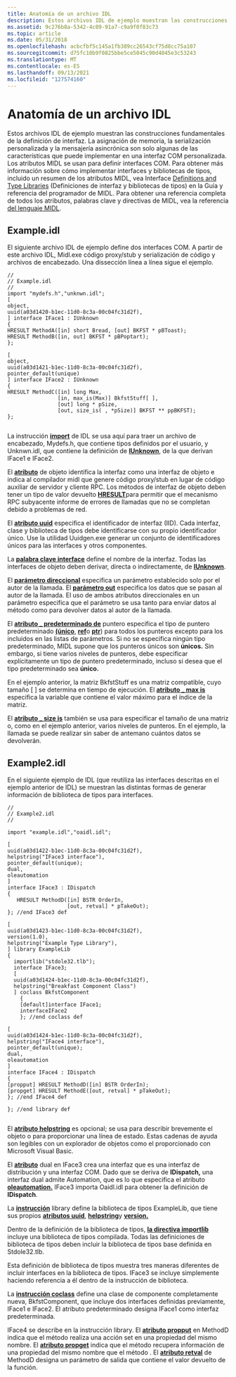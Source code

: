 ```yaml
---
title: Anatomía de un archivo IDL
description: Estos archivos IDL de ejemplo muestran las construcciones fundamentales de la definición de interfaz.
ms.assetid: 9c276b8a-5342-4c09-91a7-c9a9f0f83c73
ms.topic: article
ms.date: 05/31/2018
ms.openlocfilehash: acbcfbf5c145a1fb389cc26543cf75d8cc75a107
ms.sourcegitcommit: d75fc10b9f0825bbe5ce5045c90d4045e3c53243
ms.translationtype: MT
ms.contentlocale: es-ES
ms.lasthandoff: 09/13/2021
ms.locfileid: "127574160"
---
```

# <a name="anatomy-of-an-idl-file"></a>Anatomía de un archivo IDL

Estos archivos IDL de ejemplo muestran las construcciones fundamentales de la definición de interfaz. La asignación de memoria, la serialización personalizada y la mensajería asincrónica son solo algunas de las características que puede implementar en una interfaz COM personalizada. Los atributos MIDL se usan para definir interfaces COM. Para obtener más información sobre cómo implementar interfaces y bibliotecas de tipos, incluido un resumen de los atributos MIDL, vea Interface [Definitions and Type Libraries](/windows/desktop/Midl/interface-definitions-and-type-libraries) (Definiciones de interfaz y bibliotecas de tipos) en la Guía y referencia del programador de MIDL. Para obtener una referencia completa de todos los atributos, palabras clave y directivas de MIDL, vea la referencia [del lenguaje MIDL](/windows/desktop/Midl/midl-language-reference).

## <a name="exampleidl"></a>Example.idl

El siguiente archivo IDL de ejemplo define dos interfaces COM. A partir de este archivo IDL, Midl.exe código proxy/stub y serialización de código y archivos de encabezado. Una dissección línea a línea sigue el ejemplo.

``` syntax
//
// Example.idl 
//
import "mydefs.h","unknwn.idl"; 
[
object,
uuid(a03d1420-b1ec-11d0-8c3a-00c04fc31d2f),
] interface IFace1 : IUnknown
{
HRESULT MethodA([in] short Bread, [out] BKFST * pBToast);
HRESULT MethodB([in, out] BKFST * pBPoptart);
};
 
[
object,
uuid(a03d1421-b1ec-11d0-8c3a-00c04fc31d2f),
pointer_default(unique)
] interface IFace2 : IUnknown
{
HRESULT MethodC([in] long Max,
                [in, max_is(Max)] BkfstStuff[ ],
                [out] long * pSize,
                [out, size_is( , *pSize)] BKFST ** ppBKFST);
}; 
 
```

La instrucción [**import**](/windows/desktop/Midl/import) de IDL se usa aquí para traer un archivo de encabezado, Mydefs.h, que contiene tipos definidos por el usuario, y Unknwn.idl, que contiene la definición de [**IUnknown**](/windows/desktop/api/Unknwn/nn-unknwn-iunknown), de la que derivan IFace1 e IFace2.

El [**atributo**](/windows/desktop/Midl/object) de objeto identifica la interfaz como una interfaz de objeto e indica al compilador midl que genere código proxy/stub en lugar de código auxiliar de servidor y cliente RPC. Los métodos de interfaz de objeto deben tener un tipo de valor devuelto [**HRESULT**](/openspecs/windows_protocols/ms-erref/0642cb2f-2075-4469-918c-4441e69c548a)para permitir que el mecanismo RPC subyacente informe de errores de llamadas que no se completan debido a problemas de red.

El [**atributo uuid**](/windows/desktop/Midl/uuid) especifica el identificador de interfaz (IID). Cada interfaz, clase y biblioteca de tipos debe identificarse con su propio identificador único. Use la utilidad Uuidgen.exe generar un conjunto de identificadores únicos para las interfaces y otros componentes.

La [**palabra clave interface**](/windows/desktop/Midl/interface) define el nombre de la interfaz. Todas las interfaces de objeto deben derivar, directa o indirectamente, de [**IUnknown**](/windows/desktop/api/Unknwn/nn-unknwn-iunknown).

El [**parámetro direccional**](/windows/desktop/Midl/in) especifica un parámetro establecido solo por el autor de la llamada. El [**parámetro out**](/windows/desktop/Midl/out-idl) especifica los datos que se pasan al autor de la llamada. El uso de ambos atributos direccionales en un parámetro especifica que el parámetro se usa tanto para enviar datos al método como para devolver datos al autor de la llamada.

El [**atributo \_ predeterminado de**](/windows/desktop/Midl/pointer-default) puntero especifica el tipo de puntero predeterminado [**(único**](/windows/desktop/Midl/unique), [**ref**](/windows/desktop/Midl/ref)o [**ptr**](/windows/desktop/Midl/ptr)) para todos los punteros excepto para los incluidos en las listas de parámetros. Si no se especifica ningún tipo predeterminado, MIDL supone que los punteros únicos son **únicos.** Sin embargo, si tiene varios niveles de punteros, debe especificar explícitamente un tipo de puntero predeterminado, incluso si desea que el tipo predeterminado sea **único.**

En el ejemplo anterior, la matriz BkfstStuff es una matriz compatible, cuyo tamaño \[ \] se determina en tiempo de ejecución.  El [**atributo \_ max is**](/windows/desktop/Midl/max-is) especifica la variable que contiene el valor máximo para el índice de la matriz.

El [**atributo \_ size is**](/windows/desktop/Midl/size-is) también se usa para especificar el tamaño de una matriz o, como en el ejemplo anterior, varios niveles de punteros. En el ejemplo, la llamada se puede realizar sin saber de antemano cuántos datos se devolverán.

## <a name="example2idl"></a>Example2.idl

En el siguiente ejemplo de IDL (que reutiliza las interfaces descritas en el ejemplo anterior de IDL) se muestran las distintas formas de generar información de biblioteca de tipos para interfaces.

``` syntax
//
// Example2.idl
//

import "example.idl","oaidl.idl"; 

[
uuid(a03d1422-b1ec-11d0-8c3a-00c04fc31d2f),
helpstring("IFace3 interface"),
pointer_default(unique);
dual,
oleautomation
] 
interface IFace3 : IDispatch
{
   HRESULT MethodD([in] BSTR OrderIn,
                   [out, retval] * pTakeOut);
}; //end IFace3 def

[
uuid(a03d1423-b1ec-11d0-8c3a-00c04fc31d2f),
version(1.0),
helpstring("Example Type Library"),
] library ExampleLib
{
  importlib("stdole32.tlb");
  interface IFace3;
  [
  uuid(a03d1424-b1ec-11d0-8c3a-00c04fc31d2f),
  helpstring("Breakfast Component Class")
  ] coclass BkfstComponent
    {
    [default]interface IFace1;
    interfaceIFace2
    }; //end coclass def

[
uuid(a03d1424-b1ec-11d0-8c3a-00c04fc31d2f),
helpstring("IFace4 interface"),
pointer_default(unique);
dual,
oleautomation
] 
interface IFace4 : IDispatch
{
[propput] HRESULT MethodD([in] BSTR OrderIn);
[propget] HRESULT MethodE([out, retval] * pTakeOut);
}; //end IFace4 def
 
}; //end library def
 
```

El [**atributo helpstring**](/windows/desktop/Midl/helpstring) es opcional; se usa para describir brevemente el objeto o para proporcionar una línea de estado. Estas cadenas de ayuda son legibles con un explorador de objetos como el proporcionado con Microsoft Visual Basic.

El [**atributo**](/windows/desktop/Midl/dual) dual en IFace3 crea una interfaz que es una interfaz de distribución y una interfaz COM. Dado que se deriva de **IDispatch,** una interfaz dual admite Automation, que es lo que especifica el atributo [**oleautomation.**](/windows/desktop/Midl/oleautomation) IFace3 importa Oaidl.idl para obtener la definición de **IDispatch**.

La [**instrucción**](/windows/desktop/Midl/library) library define la biblioteca de tipos ExampleLib, que tiene sus propios [**atributos uuid**](/windows/desktop/Midl/uuid), [**helpstring**](/windows/desktop/Midl/helpstring)y [**version.**](/windows/desktop/Midl/version)

Dentro de la definición de la biblioteca de tipos, [**la directiva importlib**](/windows/desktop/Midl/importlib) incluye una biblioteca de tipos compilada. Todas las definiciones de biblioteca de tipos deben incluir la biblioteca de tipos base definida en Stdole32.tlb.

Esta definición de biblioteca de tipos muestra tres maneras diferentes de incluir interfaces en la biblioteca de tipos. IFace3 se incluye simplemente haciendo referencia a él dentro de la instrucción de biblioteca.

La [**instrucción coclass**](/windows/desktop/Midl/coclass) define una clase de componente completamente nueva, BkfstComponent, que incluye dos interfaces definidas previamente, IFace1 e IFace2. El atributo predeterminado designa IFace1 como interfaz predeterminada.

IFace4 se describe en la instrucción library. El [**atributo propput**](/windows/desktop/Midl/propput) en MethodD indica que el método realiza una acción set en una propiedad del mismo nombre. El [**atributo propget**](/windows/desktop/Midl/propget) indica que el método recupera información de una propiedad del mismo nombre que el método . El [**atributo retval**](/windows/desktop/Midl/retval) de MethodD designa un parámetro de salida que contiene el valor devuelto de la función.

 

 
